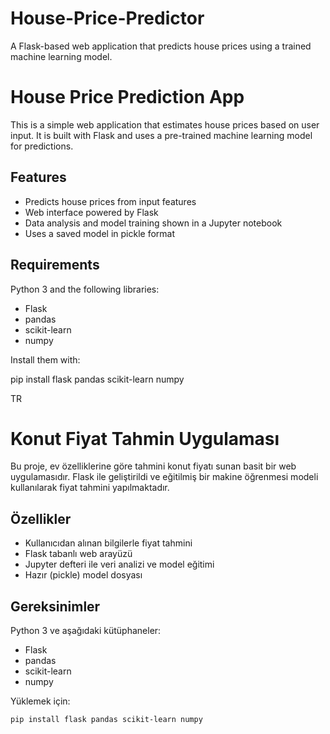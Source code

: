 
# House-Price-Predictor
A Flask-based web application that predicts house prices using a trained machine learning model.
# House Price Prediction App

This is a simple web application that estimates house prices based on user input. It is built with Flask and uses a pre-trained machine learning model for predictions.

## Features

- Predicts house prices from input features
- Web interface powered by Flask
- Data analysis and model training shown in a Jupyter notebook
- Uses a saved model in pickle format

## Requirements

Python 3 and the following libraries:

- Flask  
- pandas  
- scikit-learn  
- numpy

Install them with:


pip install flask pandas scikit-learn numpy

TR


# Konut Fiyat Tahmin Uygulaması

Bu proje, ev özelliklerine göre tahmini konut fiyatı sunan basit bir web uygulamasıdır. Flask ile geliştirildi ve eğitilmiş bir makine öğrenmesi modeli kullanılarak fiyat tahmini yapılmaktadır.

## Özellikler

- Kullanıcıdan alınan bilgilerle fiyat tahmini
- Flask tabanlı web arayüzü
- Jupyter defteri ile veri analizi ve model eğitimi
- Hazır (pickle) model dosyası

## Gereksinimler

Python 3 ve aşağıdaki kütüphaneler:

- Flask  
- pandas  
- scikit-learn  
- numpy

Yüklemek için:

```bash
pip install flask pandas scikit-learn numpy
